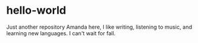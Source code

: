 # hello-world
Just another repository
Amanda here, I like writing, listening to music, and learning new languages. 
I can't wait for fall.
